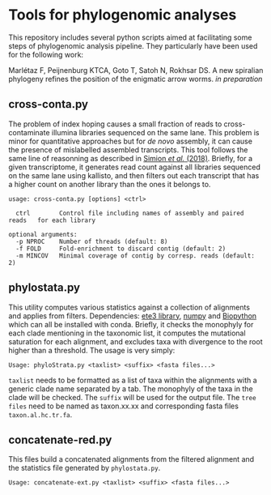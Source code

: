 # Tools for phylogenomic analyses

This repository includes several python scripts aimed at facilitating some steps of phylogenomic analysis pipeline. 
They particularly have been used for the following work: 

Marlétaz F, Peijnenburg KTCA, Goto T, Satoh N, Rokhsar DS.  A new spiralian phylogeny refines the position of the enigmatic arrow worms. *in preparation*

## cross-conta.py 

The problem of index hoping causes a small fraction of reads to cross-contaminate illumina libraries sequenced on the same lane. This problem is minor for quantitative approaches but for *de novo* assembly, it can cause the presence of mislabelled assembled transcripts. This tool follows the same line of reasonning as described in [Simion *et al.* (2018)](https://bmcbiol.biomedcentral.com/articles/10.1186/s12915-018-0486-7). Briefly, for a given transcriptome, it generates read count against all libraries sequenced on the same lane using kallisto, and then filters out each transcript that has a higher count on another library than the ones it belongs to. 

```
usage: cross-conta.py [options] <ctrl>

  ctrl        Control file including names of assembly and paired reads   for each library

optional arguments:
  -p NPROC    Number of threads (default: 8)
  -f FOLD     Fold-enrichment to discard contig (default: 2)
  -m MINCOV   Minimal coverage of contig by corresp. reads (default: 2)

```

## phylostata.py 
This utility computes various statistics against a collection of alignments and applies from filters. 
Dependencies: [ete3 library](http://etetoolkit.org/docs/latest/index.html#), [numpy](https://docs.scipy.org/doc/numpy/reference/) and [Biopython](https://biopython.org) which can all be installed with conda. Briefly, it checks the monophyly for each clade mentioning in the taxonomic list, it computes the mutational saturation for each alignment, and excludes taxa with divergence to the root higher than a threshold. 
The usage is very simply: 

`Usage: phyloStrata.py <taxlist> <suffix> <fasta files...>`

`taxlist` needs to be formatted as a list of taxa within the alignments with a generic clade name separated by a tab. The monophyly of the taxa in the clade will be checked. 
The `suffix` will be used for the output file. 
The `tree files` need to be named as taxon.xx.xx and corresponding fasta files `taxon.al.hc.tr.fa`.

## concatenate-red.py
This files build a concatenated alignments from the filtered alignment and the statistics file generated by `phylostata.py`. 

`Usage: concatenate-ext.py <taxlist> <suffix> <fasta files...>`

